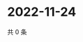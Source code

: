 # 2022-11-24

共 0 条

<!-- BEGIN WEIBO -->
<!-- 最后更新时间 Thu Nov 24 2022 20:29:49 GMT+0800 (China Standard Time) -->

<!-- END WEIBO -->
